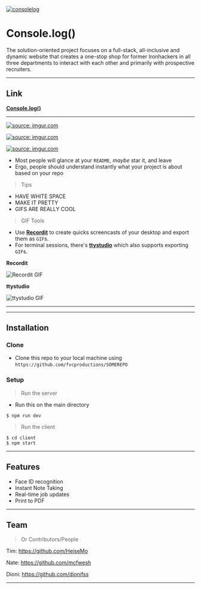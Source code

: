 <a href="https://imgur.com/BYJ2kwS"><img src="https://i.imgur.com/BYJ2kwS.png" title="consolelog" /></a>

<!-- [![FVCproductions](https://avatars1.githubusercontent.com/u/4284691?v=3&s=200)](http://fvcproductions.com) -->


# Console.log()

The solution-oriented project focuses on a full-stack, all-inclusive
and dynamic website that creates a one-stop shop for former
Ironhackers in all three departments to interact with each other and
primarily with prospective recruiters.

---

## Link

<a href="https://consolelog-ironhack.herokuapp.com/" target="_blank">**Console.log()**</a>

---



<a href="https://imgur.com/hGaxRyt"><img src="https://i.imgur.com/hGaxRytl.png" title="source: imgur.com" /></a>

<a href="https://imgur.com/qcDwZjs"><img src="https://i.imgur.com/qcDwZjsl.png" title="source: imgur.com" /></a>

<a href="https://imgur.com/XMIANXM"><img src="https://i.imgur.com/XMIANXMl.png" title="source: imgur.com" /></a>

- Most people will glance at your `README`, *maybe* star it, and leave
- Ergo, people should understand instantly what your project is about based on your repo

> Tips

- HAVE WHITE SPACE
- MAKE IT PRETTY
- GIFS ARE REALLY COOL

> GIF Tools

- Use <a href="http://recordit.co/" target="_blank">**Recordit**</a> to create quicks screencasts of your desktop and export them as `GIF`s.
- For terminal sessions, there's <a href="https://github.com/chjj/ttystudio" target="_blank">**ttystudio**</a> which also supports exporting `GIF`s.

**Recordit**

![Recordit GIF](http://g.recordit.co/iLN6A0vSD8.gif)

**ttystudio**

![ttystudio GIF](https://raw.githubusercontent.com/chjj/ttystudio/master/img/example.gif)

---


---

## Installation

### Clone

- Clone this repo to your local machine using `https://github.com/fvcproductions/SOMEREPO`

### Setup

> Run the server
- Run this on the main directory

```shell
$ npm run dev
```

> Run the client

```shell
$ cd client
$ npm start
```

---

## Features
- Face ID recognition
- Instant Note Taking
- Real-time job updates
- Print to PDF

---

## Team

> Or Contributors/People

Tim: https://github.com/HeiseMo

Nate: https://github.com/mcfwesh

Dioni: https://github.com/dionifss

---




